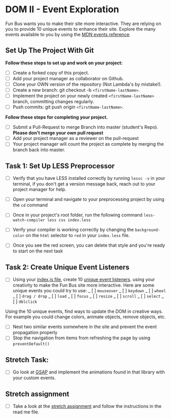 # DOM II - Event Exploration

Fun Bus wants you to make their site more interactive. They are relying on you to provide 10 unique events to enhance their site. Explore the many events available to you by using the [MDN events reference](https://developer.mozilla.org/en-US/docs/Web/Events).

## Set Up The Project With Git

**Follow these steps to set up and work on your project:**

-   [ ] Create a forked copy of this project.
-   [ ] Add your project manager as collaborator on Github.
-   [ ] Clone your OWN version of the repository (Not Lambda's by mistake!).
-   [ ] Create a new branch: git checkout -b `<firstName-lastName>`.
-   [ ] Implement the project on your newly created `<firstName-lastName>` branch, committing changes regularly.
-   [ ] Push commits: git push origin `<firstName-lastName>`.

**Follow these steps for completing your project.**

-   [ ] Submit a Pull-Request to merge <firstName-lastName> Branch into master (student's Repo). **Please don't merge your own pull request**
-   [ ] Add your project manager as a reviewer on the pull-request
-   [ ] Your project manager will count the project as complete by merging the branch back into master.

## Task 1: Set Up LESS Preprocessor

-   [ ] Verify that you have LESS installed correctly by running `lessc -v` in your terminal, if you don't get a version message back, reach out to your project manager for help.

-   [ ] Open your terminal and navigate to your preprocessing project by using the `cd` command

-   [ ] Once in your project's root folder, run the following command `less-watch-compiler less css index.less`

-   [ ] Verify your compiler is working correctly by changing the `background-color` on the `html` selector to `red` in your `index.less` file.

-   [ ] Once you see the red screen, you can delete that style and you're ready to start on the next task

## Task 2: Create Unique Event Listeners

-   [ ] Using your [index.js file](js/index.js), create 10 [unique event listeners](https://developer.mozilla.org/en-US/docs/Web/Events). using your creativity to make the Fun Bus site more interactive. Here are some unique events you could try to use:
        _ [ ] `mouseover`
        _ [ ] `keydown`
        _ [ ] `wheel`
        _ [ ] `drag / drop`
        _ [ ] `load`
        _ [ ] `focus`
        _ [ ] `resize`
        _ [ ] `scroll`
        _ [ ] `select`
        _ [ ] `dblclick`

Using the 10 unique events, find ways to update the DOM in creative ways. For example you could change colors, animate objects, remove objects, etc.

-   [ ] Nest two similar events somewhere in the site and prevent the event propagation properly
-   [ ] Stop the navigation from items from refreshing the page by using `preventDefault()`

## Stretch Task:

-   [ ] Go look at [GSAP](https://greensock.com/) and implement the animations found in that library with your custom events.

## Stretch assignment

-   [ ] Take a look at the [stretch assignment](stretch-assignment) and follow the instructions in the read me file.
